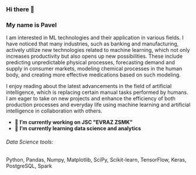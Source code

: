 ### Hi there 👋
### My name is Pavel

I am interested in ML technologies and their application in various fields. I have noticed that many industries, such as banking and manufacturing, actively utilize new technologies related to machine learning, which not only increases productivity but also opens up new possibilities. These include predicting unpredictable physical processes, forecasting demand and supply in consumer markets, modeling chemical processes in the human body, and creating more effective medications based on such modeling.

I enjoy reading about the latest advancements in the field of artificial intelligence, which is replacing certain manual tasks performed by humans. I am eager to take on new projects and enhance the efficiency of both production processes and everyday life using machine learning and artificial intelligence in collaboration with others.

- 🔭 **I’m currently working on JSC "EVRAZ ZSMK"**
- 🌱 **I’m currently learning data science and analytics**

###### Data Science tools: 
Python, Pandas, Numpy, Matplotlib, SciPy, Scikit-learn, TensorFlow, Keras, PostgreSQL, Spark




